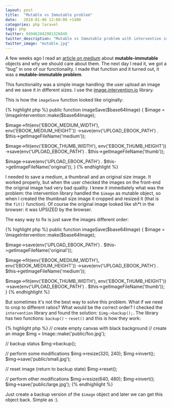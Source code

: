 ```yaml
---
layout: post
title:  "Mutable vs Immutable problem"
date:   2018-01-06 12:00:00 +1400
categories: php laravel
tags: php
twitter: 949462842981326848
twitter_description: "Mutable vs Immutable problem with intervention image library."
twitter_image: "mutable.jpg"
---
```


A few weeks ago I read an [article on medium](https://medium.com/@codebyjeff/whats-all-this-immutable-date-stuff-anyway-72d4130af8ce) about **mutable-immutable** objects and why we should care about them. The next day I read it, we got a "bug" in one of our functionality. I made that function and it turned out, it was a **mutable-immutable problem**.

<!--more-->

This functionality was a simple image handling: the user upload an image and we save it in different sizes. I use the [image.intervention.io](http://image.intervention.io/) library.

This is how the `imageSave` function looked like originally:

{% highlight php %}
public function imageSave($base64Image)
{
  $image = \ImageIntervention::make($base64Image);

  $image->fit(env('EBOOK_MEDIUM_WIDTH'), env('EBOOK_MEDIUM_HEIGHT'))
        ->save(env('UPLOAD_EBOOK_PATH') . $this->getImageFileName('medium'));

  $image->fit(env('EBOOK_THUMB_WIDTH'), env('EBOOK_THUMB_HEIGHT'))
        ->save(env('UPLOAD_EBOOK_PATH') . $this->getImageFileName('thumb'));

  $image->save(env('UPLOAD_EBOOK_PATH') . $this->getImageFileName('original'));
}
{% endhighlight %}

I needed to save a medium, a thumbnail and an original size image. It worked properly, but when the user checked the images on the front-end the original image had very bad quality. I knew it immediately what was the problem: the intervention library handled the `$image` as mutable object, so when I created the thumbnail size image it cropped and resized it (that is the `fit()` function). Of course the original image looked like sh*t in the browser: it was UPSIZED by the browser.

The easy way to fix is just save the images different order:

{% highlight php %}
public function imageSave($base64Image)
{
  $image = \ImageIntervention::make($base64Image);

  $image->save(env('UPLOAD_EBOOK_PATH') . $this->getImageFileName('original'));

  $image->fit(env('EBOOK_MEDIUM_WIDTH'), env('EBOOK_MEDIUM_HEIGHT'))
        ->save(env('UPLOAD_EBOOK_PATH') . $this->getImageFileName('medium'));

  $image->fit(env('EBOOK_THUMB_WIDTH'), env('EBOOK_THUMB_HEIGHT'))
        ->save(env('UPLOAD_EBOOK_PATH') . $this->getImageFileName('thumb'));
}
{% endhighlight %}

But sometimes it's not the best way to solve this problem. What if we need to crop to different ratios? What would be the correct order? I checked the `intervention` library and found the solution: `$img->backup();`. The library has two functions: `backup()` - `reset()` and this is how they work:

{% highlight php %}
// create empty canvas with black background
// create an image
$img = Image::make('public/foo.jpg');

// backup status
$img->backup();

// perform some modifications
$img->resize(320, 240);
$img->invert();
$img->save('public/small.jpg');

// reset image (return to backup state)
$img->reset();

// perform other modifications
$img->resize(640, 480);
$img->invert();
$img->save('public/large.jpg');
{% endhighlight %}

Just create a backup version of the `$image` object and later we can get this object back. Simple as :).
